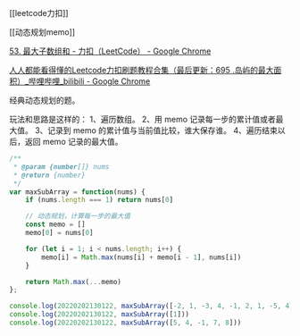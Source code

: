 [[leetcode力扣]]

[[动态规划memo]]

[53. 最大子数组和 - 力扣（LeetCode） - Google Chrome](https://leetcode-cn.com/problems/maximum-subarray/)

[人人都能看得懂的Leetcode力扣刷题教程合集（最后更新：695 .岛屿的最大面积）_哔哩哔哩_bilibili - Google Chrome](https://www.bilibili.com/video/BV1wA411b7qZ?p=11)

经典动态规划的题。

玩法和思路是这样的：
1、遍历数组。
2、用 memo 记录每一步的累计值或者最大值。
3、记录到 memo 的累计值与当前值比较，谁大保存谁。
4、遍历结束以后，返回 memo 记录的最大值。

```javascript
/**
 * @param {number[]} nums
 * @return {number}
 */
var maxSubArray = function(nums) {
    if (nums.length === 1) return nums[0]

    // 动态规划，计算每一步的最大值
    const memo = []
    memo[0] = nums[0]

    for (let i = 1; i < nums.length; i++) {
        memo[i] = Math.max(nums[i] + memo[i - 1], nums[i])
    }

    return Math.max(...memo)
};

console.log(20220202130122, maxSubArray([-2, 1, -3, 4, -1, 2, 1, -5, 4]))
console.log(20220202130122, maxSubArray([1]))
console.log(20220202130122, maxSubArray([5, 4, -1, 7, 8]))
```